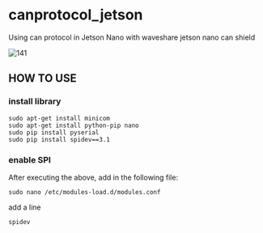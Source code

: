 # canprotocol_jetson
Using can protocol in Jetson Nano with waveshare jetson nano can shield

![141](https://github.com/Ai-Room2023/canprotocol_jetson/assets/140303548/7fed9a9a-642f-472e-955d-1d159e406466)

<h2> HOW TO USE </h2> 

<h3> install library </h3>

```
sudo apt-get install minicom 
sudo apt-get install python-pip nano
sudo pip install pyserial
sudo pip install spidev==3.1
```

<h3> enable SPI </h3>
After executing the above, add in the following file:

```
sudo nano /etc/modules-load.d/modules.conf
```
add a line

```
spidev

```

